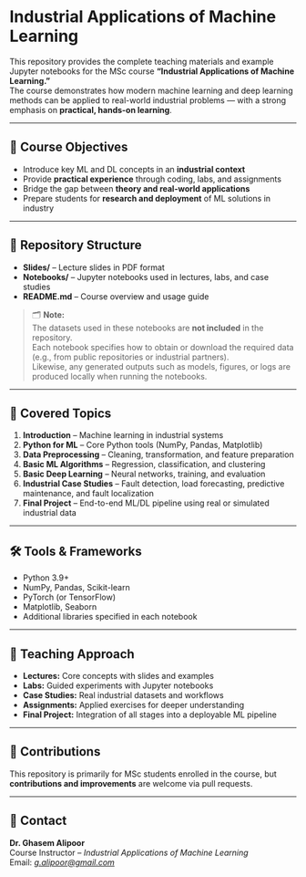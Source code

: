 # Industrial Applications of Machine Learning

This repository provides the complete teaching materials and example Jupyter notebooks for the MSc course **“Industrial Applications of Machine Learning.”**  
The course demonstrates how modern machine learning and deep learning methods can be applied to real-world industrial problems — with a strong emphasis on **practical, hands-on learning**.

---

## 🎯 Course Objectives
- Introduce key ML and DL concepts in an **industrial context**  
- Provide **practical experience** through coding, labs, and assignments  
- Bridge the gap between **theory and real-world applications**  
- Prepare students for **research and deployment** of ML solutions in industry  

---

## 📁 Repository Structure
- **Slides/** – Lecture slides in PDF format  
- **Notebooks/** – Jupyter notebooks used in lectures, labs, and case studies  
- **README.md** – Course overview and usage guide  

> 🗂️ **Note:**  
> The datasets used in these notebooks are **not included** in the repository.  
> Each notebook specifies how to obtain or download the required data (e.g., from public repositories or industrial partners).  
> Likewise, any generated outputs such as models, figures, or logs are produced locally when running the notebooks.

---

## 🧠 Covered Topics
1. **Introduction** – Machine learning in industrial systems  
2. **Python for ML** – Core Python tools (NumPy, Pandas, Matplotlib)  
3. **Data Preprocessing** – Cleaning, transformation, and feature preparation  
4. **Basic ML Algorithms** – Regression, classification, and clustering  
5. **Basic Deep Learning** – Neural networks, training, and evaluation  
6. **Industrial Case Studies** – Fault detection, load forecasting, predictive maintenance, and fault localization  
7. **Final Project** – End-to-end ML/DL pipeline using real or simulated industrial data  

---

## 🛠️ Tools & Frameworks
- Python 3.9+  
- NumPy, Pandas, Scikit-learn  
- PyTorch (or TensorFlow)  
- Matplotlib, Seaborn  
- Additional libraries specified in each notebook  

---

## 🧩 Teaching Approach
- **Lectures:** Core concepts with slides and examples  
- **Labs:** Guided experiments with Jupyter notebooks  
- **Case Studies:** Real industrial datasets and workflows  
- **Assignments:** Applied exercises for deeper understanding  
- **Final Project:** Integration of all stages into a deployable ML pipeline  

---

## 🤝 Contributions
This repository is primarily for MSc students enrolled in the course, but **contributions and improvements** are welcome via pull requests.

---

## 📧 Contact
**Dr. Ghasem Alipoor**  
Course Instructor – *Industrial Applications of Machine Learning*  
Email: *g.alipoor@gmail.com*  
